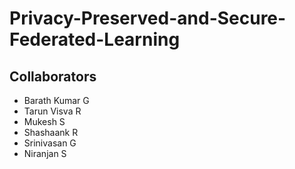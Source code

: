 # Privacy-Preserved-and-Secure-Federated-Learning

## Collaborators
- Barath Kumar G
- Tarun Visva R
- Mukesh S
- Shashaank R
- Srinivasan G
- Niranjan S
